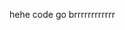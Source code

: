 hehe code go brrrrrrrrrrrr

<!---
OliverTheOliveGarden/OliverTheOliveGarden is a ✨ special ✨ repository because its `README.md` (this file) appears on your GitHub profile.
You can click the Preview link to take a look at your changes.
--->
